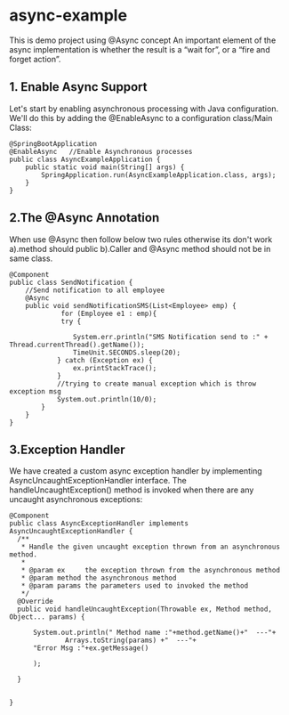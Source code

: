 # async-example
This is demo project using @Async concept 
An important element of the async implementation is whether the result is a “wait for”, or a “fire and forget action”.

## 1. Enable Async Support
Let's start by enabling asynchronous processing with Java configuration.
We'll do this by adding the @EnableAsync to a configuration class/Main Class:
```
@SpringBootApplication
@EnableAsync   //Enable Asynchronous processes
public class AsyncExampleApplication {
	public static void main(String[] args) {
		SpringApplication.run(AsyncExampleApplication.class, args);
	}
}
 ```
 
## 2.The @Async Annotation
When use @Async then follow below two rules otherwise its don't work
a).method should public
b).Caller and @Async method should not be in same class.

```
@Component
public class SendNotification {
    //Send notification to all employee
    @Async   
    public void sendNotificationSMS(List<Employee> emp) {
             for (Employee e1 : emp){
             try {
	
                System.err.println("SMS Notification send to :" + Thread.currentThread().getName());
                TimeUnit.SECONDS.sleep(20);
            } catch (Exception ex) {
                ex.printStackTrace();
            }
            //trying to create manual exception which is throw  exception msg
            System.out.println(10/0);
        }
    }
}
 ```
## 3.Exception Handler
  
  We have created a custom async exception handler by implementing AsyncUncaughtExceptionHandler interface.
  The handleUncaughtException() method is invoked when there are any uncaught asynchronous exceptions:
  
  ```
 @Component
public class AsyncExceptionHandler implements AsyncUncaughtExceptionHandler {
    /**
     * Handle the given uncaught exception thrown from an asynchronous method.
     *
     * @param ex     the exception thrown from the asynchronous method
     * @param method the asynchronous method
     * @param params the parameters used to invoked the method
     */
    @Override
    public void handleUncaughtException(Throwable ex, Method method, Object... params) {

        System.out.println(" Method name :"+method.getName()+"  ---"+
                Arrays.toString(params) +"  ---"+
        "Error Msg :"+ex.getMessage()

        );

    }


}
```

